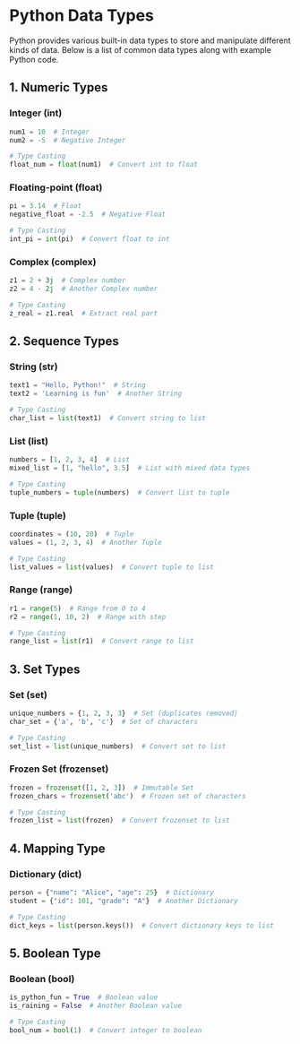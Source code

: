 # Python Data Types

Python provides various built-in data types to store and manipulate different kinds of data. Below is a list of common data types along with example Python code.

## 1. Numeric Types

### Integer (int)
```python
num1 = 10  # Integer
num2 = -5  # Negative Integer

# Type Casting
float_num = float(num1)  # Convert int to float
```

### Floating-point (float)
```python
pi = 3.14  # Float
negative_float = -2.5  # Negative Float

# Type Casting
int_pi = int(pi)  # Convert float to int
```

### Complex (complex)
```python
z1 = 2 + 3j  # Complex number
z2 = 4 - 2j  # Another Complex number

# Type Casting
z_real = z1.real  # Extract real part
```

## 2. Sequence Types

### String (str)
```python
text1 = "Hello, Python!"  # String
text2 = 'Learning is fun'  # Another String

# Type Casting
char_list = list(text1)  # Convert string to list
```

### List (list)
```python
numbers = [1, 2, 3, 4]  # List
mixed_list = [1, "hello", 3.5]  # List with mixed data types

# Type Casting
tuple_numbers = tuple(numbers)  # Convert list to tuple
```

### Tuple (tuple)
```python
coordinates = (10, 20)  # Tuple
values = (1, 2, 3, 4)  # Another Tuple

# Type Casting
list_values = list(values)  # Convert tuple to list
```

### Range (range)
```python
r1 = range(5)  # Range from 0 to 4
r2 = range(1, 10, 2)  # Range with step

# Type Casting
range_list = list(r1)  # Convert range to list
```

## 3. Set Types

### Set (set)
```python
unique_numbers = {1, 2, 3, 3}  # Set (duplicates removed)
char_set = {'a', 'b', 'c'}  # Set of characters

# Type Casting
set_list = list(unique_numbers)  # Convert set to list
```

### Frozen Set (frozenset)
```python
frozen = frozenset([1, 2, 3])  # Immutable Set
frozen_chars = frozenset('abc')  # Frozen set of characters

# Type Casting
frozen_list = list(frozen)  # Convert frozenset to list
```

## 4. Mapping Type

### Dictionary (dict)
```python
person = {"name": "Alice", "age": 25}  # Dictionary
student = {"id": 101, "grade": "A"}  # Another Dictionary

# Type Casting
dict_keys = list(person.keys())  # Convert dictionary keys to list
```

## 5. Boolean Type

### Boolean (bool)
```python
is_python_fun = True  # Boolean value
is_raining = False  # Another Boolean value

# Type Casting
bool_num = bool(1)  # Convert integer to boolean
```





